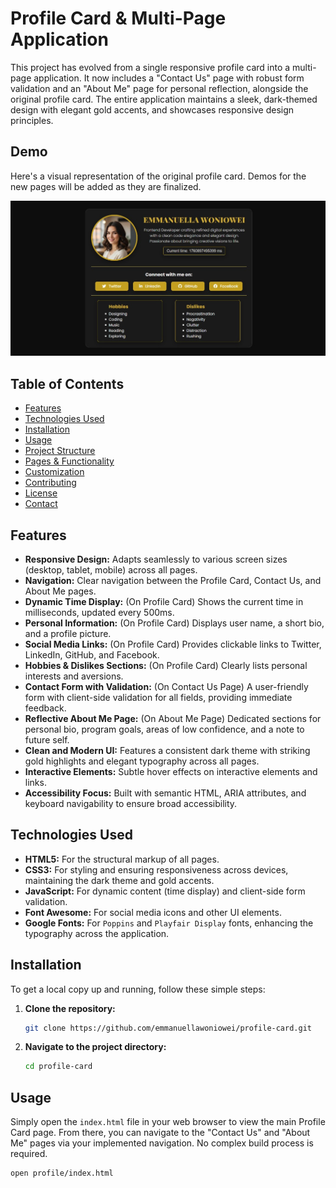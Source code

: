 # Profile Card & Multi-Page Application

This project has evolved from a single responsive profile card into a multi-page application. It now includes a "Contact Us" page with robust form validation and an "About Me" page for personal reflection, alongside the original profile card. The entire application maintains a sleek, dark-themed design with elegant gold accents, and showcases responsive design principles.

## Demo

Here's a visual representation of the original profile card. Demos for the new pages will be added as they are finalized.

![Profile Card Demo](/assets/demo.jpg)

## Table of Contents

-   [Features](#features)
-   [Technologies Used](#technologies-used)
-   [Installation](#installation)
-   [Usage](#usage)
-   [Project Structure](#project-structure)
-   [Pages & Functionality](#pages--functionality)
-   [Customization](#customization)
-   [Contributing](#contributing)
-   [License](#license)
-   [Contact](#contact)

## Features

-   **Responsive Design:** Adapts seamlessly to various screen sizes (desktop, tablet, mobile) across all pages.
-   **Navigation:** Clear navigation between the Profile Card, Contact Us, and About Me pages.
-   **Dynamic Time Display:** (On Profile Card) Shows the current time in milliseconds, updated every 500ms.
-   **Personal Information:** (On Profile Card) Displays user name, a short bio, and a profile picture.
-   **Social Media Links:** (On Profile Card) Provides clickable links to Twitter, LinkedIn, GitHub, and Facebook.
-   **Hobbies & Dislikes Sections:** (On Profile Card) Clearly lists personal interests and aversions.
-   **Contact Form with Validation:** (On Contact Us Page) A user-friendly form with client-side validation for all fields, providing immediate feedback.
-   **Reflective About Me Page:** (On About Me Page) Dedicated sections for personal bio, program goals, areas of low confidence, and a note to future self.
-   **Clean and Modern UI:** Features a consistent dark theme with striking gold highlights and elegant typography across all pages.
-   **Interactive Elements:** Subtle hover effects on interactive elements and links.
-   **Accessibility Focus:** Built with semantic HTML, ARIA attributes, and keyboard navigability to ensure broad accessibility.

## Technologies Used

-   **HTML5:** For the structural markup of all pages.
-   **CSS3:** For styling and ensuring responsiveness across devices, maintaining the dark theme and gold accents.
-   **JavaScript:** For dynamic content (time display) and client-side form validation.
-   **Font Awesome:** For social media icons and other UI elements.
-   **Google Fonts:** For `Poppins` and `Playfair Display` fonts, enhancing the typography across the application.

## Installation

To get a local copy up and running, follow these simple steps:

1.  **Clone the repository:**
    ```bash
    git clone https://github.com/emmanuellawoniowei/profile-card.git
    ```
2.  **Navigate to the project directory:**
    ```bash
    cd profile-card
    ```

## Usage

Simply open the `index.html` file in your web browser to view the main Profile Card page. From there, you can navigate to the "Contact Us" and "About Me" pages via your implemented navigation. No complex build process is required.

```bash
open profile/index.html